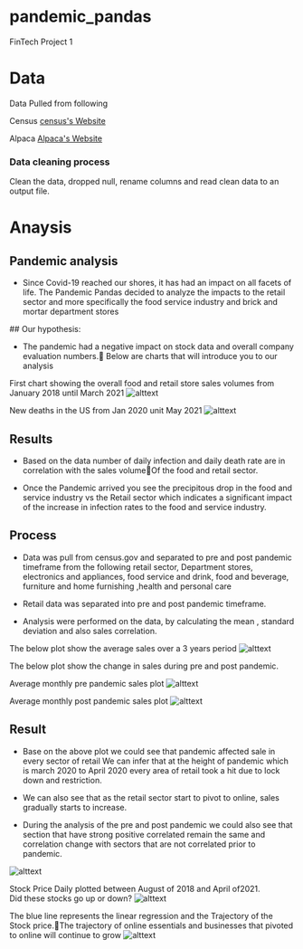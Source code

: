 # pandemic_pandas
FinTech Project 1

# Data

Data Pulled from following

Census [census's Website](https://www.census.gov/econ/currentdata/dbsearch?program=MARTS&startYear=2018&endYear=2021&categories%5B%5D=4451&dataType=SM&geoLevel=US&adjusted=1&notAdjusted=1&submit=GET+DATA&releaseScheduleId=)

Alpaca [Alpaca's Website](https://alpaca.markets/)




### Data cleaning process
Clean the data, dropped null, rename columns and read clean data to an output file.

# Anaysis

## Pandemic analysis
* Since Covid-19 reached our shores, it has had an impact on all facets of life. The Pandemic Pandas decided to analyze the impacts to the retail sector and more specifically the food service industry and brick and mortar department stores

## Our hypothesis:
* The pandemic had a negative impact on stock data and overall company evaluation numbers. Below are charts that will introduce you to our analysis

First chart showing the overall food and retail store sales volumes from January 2018 until March 2021
![alttext](image/Foodetail.png)

New deaths in the US from Jan 2020 unit May 2021
![alttext](image/Newcases.png)


## Results

* Based on the data number of daily infection and daily death rate are in correlation with the sales volumeOf the food and retail sector. 

* Once the Pandemic arrived you see the precipitous drop in the food and service industry vs the Retail sector which indicates a significant impact of the increase in infection rates to the food and service industry.

## Process

* Data was pull from census.gov and separated to pre and post pandemic timeframe from the following retail sector, 
Department stores, electronics and appliances, food service and drink, food and beverage, furniture and home furnishing ,health and personal care  

* Retail data was separated into pre and post pandemic timeframe.

* Analysis were performed on the data, by calculating the mean , standard deviation and also sales correlation.

The below plot show the average sales over a 3 years period
![alttext](image/Avgsales.png)

The below plot show the change in sales during pre and post pandemic.

Average monthly pre pandemic sales plot
![alttext](image/Prepandemic.png)

Average monthly post pandemic sales plot
![alttext](image/Postpandemic.png)

## Result
* Base on the above plot we could see that pandemic affected sale in every sector of retail
We can infer that at the height of pandemic which is march 2020 to April 2020 every area of retail took a hit due to lock down and restriction.
* We can also see that as the retail sector start to pivot to online, sales gradually starts to increase. 

* During the analysis of the pre and post pandemic we could also see that section that have strong positive correlated remain the same and correlation change with sectors that are not correlated prior to pandemic.

![alttext](image/Deptmtstore.png)

Stock Price Daily plotted between August of 2018 and April of2021. Did these stocks go up or down?
![alttext](image/stockpostpandemic.png)

The blue line represents the linear regression and the Trajectory of the Stock price.The trajectory of online essentials and businesses that pivoted to online will continue to grow
![alttext](image/Amazonprice.png)


